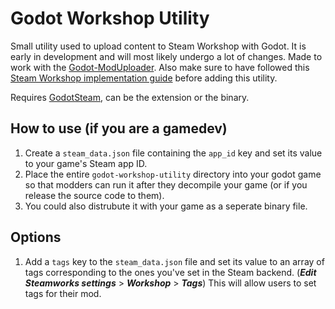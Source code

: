 # Godot Workshop Utility
Small utility used to upload content to Steam Workshop with Godot. It is early in development and will most likely undergo a lot of changes. Made to work with the [Godot-ModUploader](https://github.com/GodotModding/godot-mod-loader). Also make sure to have followed this [Steam Workshop implementation guide](https://partner.steamgames.com/doc/features/workshop/implementation) before adding this utility.

Requires [GodotSteam](https://godotsteam.com), can be the extension or the binary.

## How to use (if you are a gamedev)
1. Create a `steam_data.json` file containing the `app_id` key and set its value to your game's Steam app ID.
2. Place the entire `godot-workshop-utility` directory into your godot game so that modders can run it after they decompile your game (or if you release the source code to them).
3. You could also distrubute it with your game as a seperate binary file.

## Options

1. Add a `tags` key to the `steam_data.json` file and set its value to an array of tags corresponding to the ones you've set in the Steam backend. (***Edit Steamworks settings*** > ***Workshop*** > ***Tags***) 
This will allow users to set tags for their mod.
